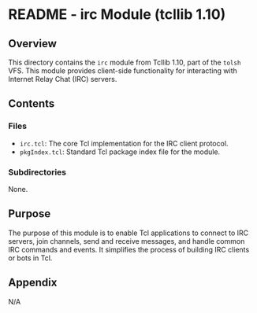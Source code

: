 # README - irc Module (tcllib 1.10)

## Overview

This directory contains the `irc` module from Tcllib 1.10, part of the `tolsh` VFS. This module provides client-side functionality for interacting with Internet Relay Chat (IRC) servers.

## Contents

### Files

- `irc.tcl`: The core Tcl implementation for the IRC client protocol.
- `pkgIndex.tcl`: Standard Tcl package index file for the module.

### Subdirectories

None.

## Purpose

The purpose of this module is to enable Tcl applications to connect to IRC servers, join channels, send and receive messages, and handle common IRC commands and events. It simplifies the process of building IRC clients or bots in Tcl.

## Appendix

N/A 